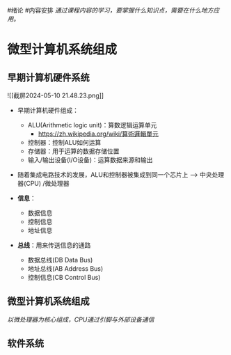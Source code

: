 #绪论 #内容安排
*通过课程内容的学习，要掌握什么知识点，需要在什么地方应用。*

# 微型计算机系统组成

## 早期计算机硬件系统
![[截屏2024-05-10 21.48.23.png]]
- 早期计算机硬件组成：
	- ALU(Arithmetic logic unit)：算数逻辑运算单元
		- https://zh.wikipedia.org/wiki/算術邏輯單元
	- 控制器：控制ALU如何运算
	- 存储器：用于运算的数据存储位置
	- 输入/输出设备(I/O设备)：运算数据来源和输出

- 随着集成电路技术的发展，ALU和控制器被集成到同一个芯片上 --> 中央处理器(CPU) /微处理器

- **信息**：
	- 数据信息
	- 控制信息
	- 地址信息

- **总线**：用来传送信息的通路
	- 数据总线(DB Data Bus)
	- 地址总线(AB Address Bus)
	- 控制信息(CB Control Bus)

## 微型计算机系统组成
*以微处理器为核心组成，CPU通过引脚与外部设备通信*




## 软件系统


